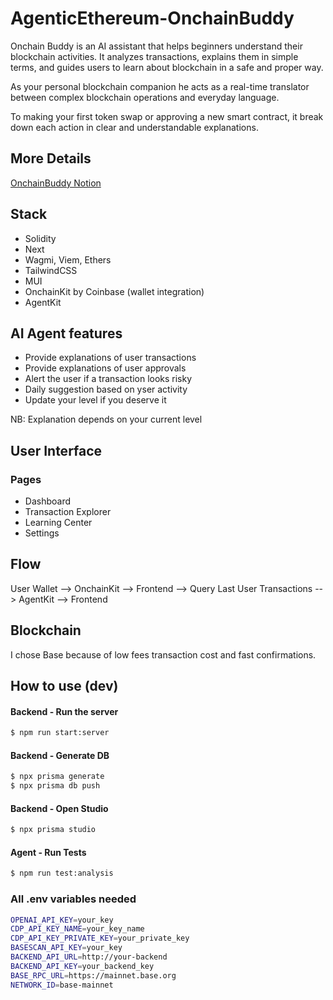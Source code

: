 # AgenticEthereum-OnchainBuddy

Onchain Buddy is an AI assistant that helps beginners understand their blockchain activities. It analyzes transactions, explains them in simple terms, and guides users to learn about blockchain in a safe and proper way.

As your personal blockchain companion he acts as a real-time translator between complex blockchain operations and everyday language.

To making your first token swap or approving a new smart contract, it break down each action in clear and understandable explanations.

## More Details

[OnchainBuddy Notion](https://www.notion.so/ETHGlobal_OnchainBuddy-18fa0cf912048044a489c3bb8ddce7f3?pvs=4)

## Stack

- Solidity
- Next
- Wagmi, Viem, Ethers
- TailwindCSS
- MUI
- OnchainKit by Coinbase (wallet integration)
- AgentKit

## AI Agent features

- Provide explanations of user transactions
- Provide explanations of user approvals
- Alert the user if a transaction looks risky
- Daily suggestion based on yser activity
- Update your level if you deserve it

NB: Explanation depends on your current level

## User Interface

### Pages

- Dashboard
- Transaction Explorer
- Learning Center
- Settings

## Flow

User Wallet --> OnchainKit --> Frontend --> Query Last User Transactions --> AgentKit --> Frontend

## Blockchain

I chose Base because of low fees transaction cost and fast confirmations.

## How to use (dev)

#### Backend - Run the server

```bash
$ npm run start:server
```

#### Backend - Generate DB

```bash
$ npx prisma generate
$ npx prisma db push
```

#### Backend - Open Studio

```bash
$ npx prisma studio
```

#### Agent - Run Tests

```bash
$ npm run test:analysis
```


### All .env variables needed

```bash
OPENAI_API_KEY=your_key
CDP_API_KEY_NAME=your_key_name
CDP_API_KEY_PRIVATE_KEY=your_private_key
BASESCAN_API_KEY=your_key
BACKEND_API_URL=http://your-backend
BACKEND_API_KEY=your_backend_key
BASE_RPC_URL=https://mainnet.base.org
NETWORK_ID=base-mainnet
```